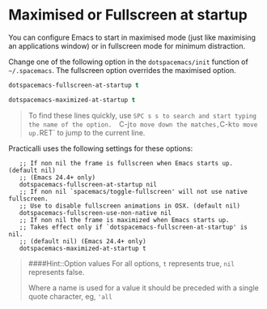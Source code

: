# Maximised or Fullscreen at startup

You can configure Emacs to start in maximised mode (just like maximising an applications window) or in fullscreen mode for minimum distraction.

Change one of the following option in the `dotspacemacs/init` function of `~/.spacemacs`. The fullscreen option overrides the maximised option.

```lisp
dotspacemacs-fullscreen-at-startup t

dotspacemacs-maximized-at-startup t
```

> To find these lines quickly, use `SPC s s to search and start typing the name of the option.  `C-j` to move down the matches, `C-k` to move up. `RET` to jump to the current line.

Practicalli uses the following settings for these options:

```elisp
   ;; If non nil the frame is fullscreen when Emacs starts up. (default nil)
   ;; (Emacs 24.4+ only)
   dotspacemacs-fullscreen-at-startup nil
   ;; If non nil `spacemacs/toggle-fullscreen' will not use native fullscreen.
   ;; Use to disable fullscreen animations in OSX. (default nil)
   dotspacemacs-fullscreen-use-non-native nil
   ;; If non nil the frame is maximized when Emacs starts up.
   ;; Takes effect only if `dotspacemacs-fullscreen-at-startup' is nil.
   ;; (default nil) (Emacs 24.4+ only)
   dotspacemacs-maximized-at-startup t
```


> ####Hint::Option values
> For all options, `t`  represents true, `nil` represents false.
>
> Where a name is used for a value it should be preceded with a single quote character, eg, `'all`
